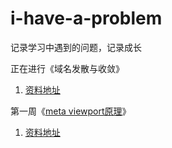 # i-have-a-problem
记录学习中遇到的问题，记录成长

正在进行《域名发散与收敛》
1. [资料地址](https://github.com/mynane/i-have-a-problem/issues/2)

第一周《[meta viewport原理](https://github.com/mynane/i-have-a-problem/blob/master/01.meta%20viewport%E5%8E%9F%E7%90%86.md)》
1. [资料地址](https://github.com/mynane/i-have-a-problem/issues/1)
